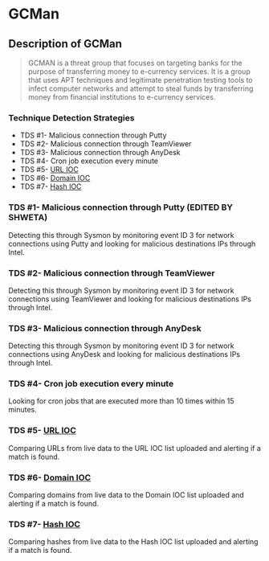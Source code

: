 # **GCMan**

## **Description of GCMan**

> GCMAN is a threat group that focuses on targeting banks for the purpose of transferring money to e-currency services. 
> It is a group that uses APT techniques and legitimate penetration testing tools to infect computer networks and attempt to steal funds by transferring money from financial institutions to e-currency services.

### **Technique Detection Strategies**

- TDS #1- Malicious connection through Putty
- TDS #2- Malicious connection through TeamViewer
- TDS #3- Malicious connection through AnyDesk
- TDS #4- Cron job execution every minute
- TDS #5- [URL IOC](https://media.kasperskycontenthub.com/wp-content/uploads/sites/43/2018/03/07195101/Gcman-AttackAgainstFinancialInstitutions.ioc)
- TDS #6- [Domain IOC](https://media.kasperskycontenthub.com/wp-content/uploads/sites/43/2018/03/07195101/Gcman-AttackAgainstFinancialInstitutions.ioc)
- TDS #7- [Hash IOC](https://media.kasperskycontenthub.com/wp-content/uploads/sites/43/2018/03/07195101/Gcman-AttackAgainstFinancialInstitutions.ioc)

### TDS #1- Malicious connection through Putty (EDITED BY SHWETA)
Detecting this through Sysmon by monitoring event ID 3 for network connections using Putty and looking for malicious destinations IPs through Intel.

### TDS #2- Malicious connection through TeamViewer
Detecting this through Sysmon by monitoring event ID 3 for network connections using TeamViewer and looking for malicious destinations IPs through Intel.

### TDS #3- Malicious connection through AnyDesk
Detecting this through Sysmon by monitoring event ID 3 for network connections using AnyDesk and looking for malicious destinations IPs through Intel.

### TDS #4- Cron job execution every minute
Looking for cron jobs that are executed more than 10 times within 15 minutes.

### TDS #5- [URL IOC](https://media.kasperskycontenthub.com/wp-content/uploads/sites/43/2018/03/07195101/Gcman-AttackAgainstFinancialInstitutions.ioc)
Comparing URLs from live data to the URL IOC list uploaded and alerting if a match is found.

### TDS #6- [Domain IOC](https://media.kasperskycontenthub.com/wp-content/uploads/sites/43/2018/03/07195101/Gcman-AttackAgainstFinancialInstitutions.ioc)
Comparing domains from live data to the Domain IOC list uploaded and alerting if a match is found.

### TDS #7- [Hash IOC](https://media.kasperskycontenthub.com/wp-content/uploads/sites/43/2018/03/07195101/Gcman-AttackAgainstFinancialInstitutions.ioc)
Comparing hashes from live data to the Hash IOC list uploaded and alerting if a match is found.
